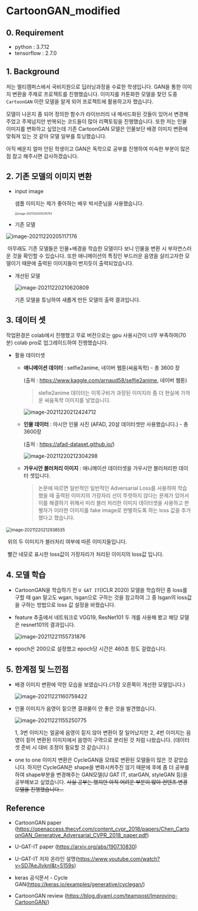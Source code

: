 # CartoonGAN_modified
## 0. Requirement

- python : 3.7.12
- tensorflow : 2.7.0



## 1. Background

저는 멀티캠퍼스에서 국비지원으로 딥러닝과정을 수료한 학생입니다. GAN을 통한 이미지 변환을 주제로 프로젝트를 진행했습니다. 이미지를 카툰화한 모델을 찾던 도중 `CartoonGAN` 이란 모델을 알게 되어 프로젝트에 활용하고자 했습니다. 

모델이 나온지 좀 되어 정의한 함수가 라이브러리 내 메서드화된  것들이 있어서 변경해주었고 주제넘지만 반복되는 코드들이 많아 리팩토링을 진행했습니다. 또한 저는 인물 이미지를 변화하고 싶었는데 기존 CartoonGAN 모델은 인물보단 배경 이미지 변환에 맞춰져 있는 것 같아 모델 일부를 튜닝했습니다.



아직 배운지 얼마 안된 학생이고 GAN은 독학으로 공부를 진행하여 미숙한 부분이 많은 점 참고 해주시면 감사하겠습니다.



## 2. 기존 모델의 이미지 변환

- input image

  샘플 이미지는 제가 좋아하는 배우 박서준님을 사용했습니다.

  <img src="md-images/image-20211220205245743.png" alt="image-20211220205245743" style="zoom:50%;" />

  

- 기존 모델

![image-20211220205117176](md-images/image-20211220205117176.png)

​	아무래도 기존 모델들은 인물+배경을 학습한 모델이다 보니 인물을 변환 시 부자연스러운 것을 확인할  수 있습니다. 또한 애니메이션의 특징인 부드러운 음영을 살리고자한 모델이기 때문에 출력된 이미지들이 번지듯이 출력되었습니다.



- 개선된 모델

  ![image-20211220210620809](md-images/image-20211220210620809.png)

  기존 모델을 튜닝하여 새롭게 만든 모델의 출력 결과입니다.



## 3.  데이터 셋

작업환경은 colab에서 진행했고 무료 버전으로는 gpu 사용시간이 너무 부족하여(70분) colab pro로 업그레이드하여 진행했습니다.



- 활용 데이터셋

  - **애니메이션 데이터** : selfie2anime, 네이버 웹툰(싸움독학) - 총 3600 장

    (출처 : https://www.kaggle.com/arnaud58/selfie2anime, 네이버 웹툰)

    > slefie2anime 데이터는 이목구비가 과장된 이미지라 좀 더 현실에 가까운 싸움독학 이미지를 넣었습니다.

    ![image-20211220212424712](md-images/image-20211220212424712.png)

    

  - **인물 데이터** : 아시안 인물 사진 (AFAD, 20살 데이터셋만 사용했습니다.)  - 총 3600장

    (출처 : https://afad-dataset.github.io/)

    ![image-20211220212304298](md-images/image-20211220212304298.png)

    

  - **가우시안 블러처리 이미지** : 애니메이션 데이터셋을 가우시안 블러처리한 데이터 셋입니다.

    > 논문에 따르면 일반적인 일반적인 Adversarial Loss를 사용하여 학습했을 때 출력된 이미지의 가장자리 선이 뚜렷하지 않다는 문제가 있어서 이를 해결하기 위해서 미리 블러 처리한 이미지 데이터셋을 사용하고 판별자가 이러한 이미지를 fake image로 판별하도록 하는 loss 값을 추가했다고 했습니다.



​			<img src="md-images/image-20211220212938535.png" alt="image-20211220212938535" style="zoom:80%;" />

​			위의 두 이미지가 블러처리 여부에 따른 이미지들입니다.

​			빨간 네모로 표시한 loss값이 가장자리가 처리된 이미지의 loss값 입니다.



## 4. 모델 학습

- CartoonGAN을 학습하기 전 `U GAT IT`(ICLR 2020)  모델을 학습하던 중 loss를 구할 때 gan 말고도 wgan, lsgan으로 구하는 것을 참고하여 그 중 lsgan의 loss값을 구하는 방법으로 loss 값 설정을 바꿨습니다.

- feature 추출에서 네트워크로 VGG19, ResNet101 두 개를 사용해 봤고 해당 모델은 resnet101의 결과입니다.

  ![image-20211221155731876](md-images/image-20211221155731876.png)

- epoch은 200으로 설정했고 epoch당 시간은 460초 정도 걸렸습니다.

  

## 5. 한계점 및 느낀점

- 배경 이미지 변환에 약한 모습을 보였습니다.(가장 오른쪽이 개선한 모델입니다.)

  ![image-20211221160759422](md-images/image-20211221160759422.png)

  

- 인물 이미지가 음영이 짙으면 결과물이 안 좋은 것을 발견했습니다.

  ![image-20211221155250775](md-images/image-20211221155250775.png)

  1, 3번 이미지는 얼굴에 음영이 짙지 않아 변환이 잘 일어났지만 2, 4번 이미지는 음영이 짙어 변환된 이미지에서 음영이 구역으로 분리된 것 처럼 나왔습니다. (데이터셋 준비 시 대비 조정이 필요할 것 같습니다.)

- one to one 이미지 변환은 CycleGAN을 모태로 변환된 모델들이 많은 것 같았습니다. 하지만 CycleGAN은 shape을 변화시켜주진 않기 때문에 후에 좀 더 공부를 하여 shape부분을 변경해주는 GAN모델(U GAT IT, starGAN, styleGAN 등)을 공부해보고 싶었습니다. ~~사실 공부는 했지만 아직 어려운 부분이 많아 컨텐츠 변경 모델을 진행했습니다...~~



## Reference

- CartoonGAN paper (https://openaccess.thecvf.com/content_cvpr_2018/papers/Chen_CartoonGAN_Generative_Adversarial_CVPR_2018_paper.pdf)
- U-GAT-IT paper (https://arxiv.org/abs/1907.10830)
- U-GAT-IT 저자 온라인 설명(https://www.youtube.com/watch?v=SD7AeJIvknI&t=5159s)
- keras 공식문서 - Cycle GAN(https://keras.io/examples/generative/cyclegan/)

- CartoonGAN review (https://blog.diyaml.com/teampost/Improving-CartoonGAN/)

